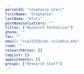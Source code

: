 ```yaml
---
personId: "stephanie-afari"
firstName: "Stephanie"
lastName: "Afari"
postNominalLetters: ""
titles: ["Research Technician"]
phone: ""
fax: ""
email: "sna2131@cumc.columbia.edu"
room: ""
researchAreas: []
tagList: []
appointments: []
groups: ["Research Staff"]
---
```

